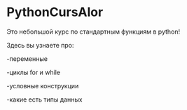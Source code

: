 # PythonCursAlor
Это небольшой курс по стандартным функциям в python!

Здесь вы узнаете про:

-переменные

-циклы for и while

-условные конструкции

-какие есть типы данных
